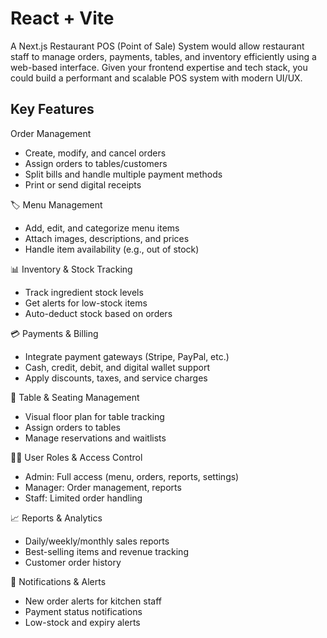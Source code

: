 # React + Vite

A Next.js Restaurant POS (Point of Sale) System would allow restaurant staff to manage orders, payments, tables, and inventory efficiently using a web-based interface. Given your frontend expertise and tech stack, you could build a performant and scalable POS system with modern UI/UX.

## Key Features

Order Management

- Create, modify, and cancel orders
- Assign orders to tables/customers
- Split bills and handle multiple payment methods
- Print or send digital receipts

🏷️ Menu Management

- Add, edit, and categorize menu items
- Attach images, descriptions, and prices
- Handle item availability (e.g., out of stock)

📊 Inventory & Stock Tracking

- Track ingredient stock levels
- Get alerts for low-stock items
- Auto-deduct stock based on orders

💳 Payments & Billing

- Integrate payment gateways (Stripe, PayPal, etc.)
- Cash, credit, debit, and digital wallet support
- Apply discounts, taxes, and service charges

📌 Table & Seating Management

- Visual floor plan for table tracking
- Assign orders to tables
- Manage reservations and waitlists

🧑‍💼 User Roles & Access Control

- Admin: Full access (menu, orders, reports, settings)
- Manager: Order management, reports
- Staff: Limited order handling

📈 Reports & Analytics

- Daily/weekly/monthly sales reports
- Best-selling items and revenue tracking
- Customer order history

🔔 Notifications & Alerts

- New order alerts for kitchen staff
- Payment status notifications
- Low-stock and expiry alerts
